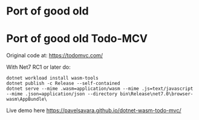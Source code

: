# Port of good old 




# Port of good old Todo-MCV

Original code at: https://todomvc.com/

With Net7 RC1 or later do:
```
dotnet workload install wasm-tools
dotnet publish -c Release --self-contained
dotnet serve --mime .wasm=application/wasm --mime .js=text/javascript --mime .json=application/json --directory bin\Release\net7.0\browser-wasm\AppBundle\
```

Live demo here https://pavelsavara.github.io/dotnet-wasm-todo-mvc/